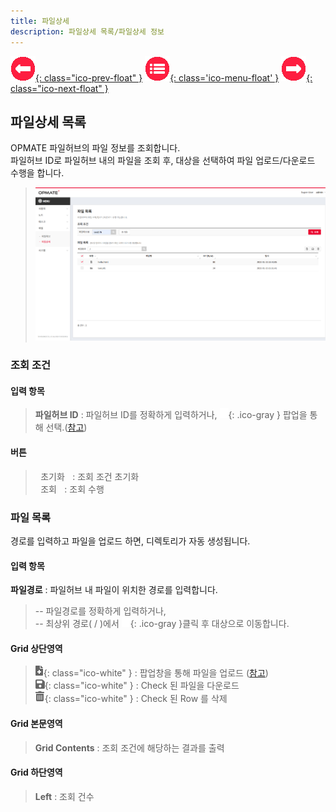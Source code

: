 ```yaml
---
title: 파일상세
description: 파일상세 목록/파일상세 정보
---
```


<link rel="stylesheet" type="text/css" href="../css/opme.css">

<!-- Defined -->
[file-lst]: img/file-lst.png
[ico-search]: img/icon/ico-search.png
[ico-del]: img/icon/ico-del.png
[ico-upload]: img/icon/ico-add.png
[ico-download]: img/icon/ico-save.png
[popup-filehub]: PopupFileHub.md
[popup-fileupload]: PopupFileUpload.md

<!-- Floating Menu -->
[prev]: FileHub.html "파일허브"
[menu]: index.html "목차"
[next]: AccessKey.html "엑세스키"
[ico-prev]: img/icon/ico-prev.png
[ico-menu]: img/icon/ico-menu.png
[ico-next]: img/icon/ico-next.png
[![이전][ico-prev]{: class="ico-prev-float" }][prev]
[![목차][ico-menu]{: class='ico-menu-float' }][menu]
[![다음][ico-next]{: class="ico-next-float" }][next]


## 파일상세 목록
OPMATE 파일허브의 파일 정보를 조회합니다.  
파일허브 ID로 파일허브 내의 파일을 조회 후, 대상을 선택하여 파일 업로드/다운로드 수행을 합니다.  


> ![파일상세 목록][file-lst]

### 조회 조건

#### 입력 항목
>**파일허브 ID** : 파일허브 ID를 정확하게 입력하거나, ![파일허브 조회][ico-search]{: .ico-gray } 팝업을 통해 선택.([참고][popup-filehub])  

#### 버튼
> <kbd class="btn-gray">&nbsp;초기화&nbsp;</kbd> : 조회 조건 초기화  
> <kbd class="btn-red">&nbsp;조회&nbsp;</kbd> : 조회 수행  
 
### 파일 목록
경로를 입력하고 파일을 업로드 하면, 디렉토리가 자동 생성됩니다.  

#### 입력 항목
**파일경로** : 파일허브 내 파일이 위치한 경로를 입력합니다.    
> -- 파일경로를 정확하게 입력하거나,   
> -- 최상위 경로( / )에서 ![파일경로 조회][ico-search]{: .ico-gray }클릭 후 대상으로 이동합니다.

#### Grid 상단영역  
> ![업로드][ico-upload]{: class="ico-white" } : 팝업창을 통해 파일을 업로드 ([참고][popup-fileupload])  
> ![다운로드][ico-download]{: class="ico-white" } : Check 된 파일을 다운로드   
> ![삭제][ico-del]{: class="ico-white" } : Check 된 Row 를 삭제

#### Grid 본문영역
> **Grid Contents** : 조회 조건에 해당하는 결과를 출력

#### Grid 하단영역
> **Left** : 조회 건수  

